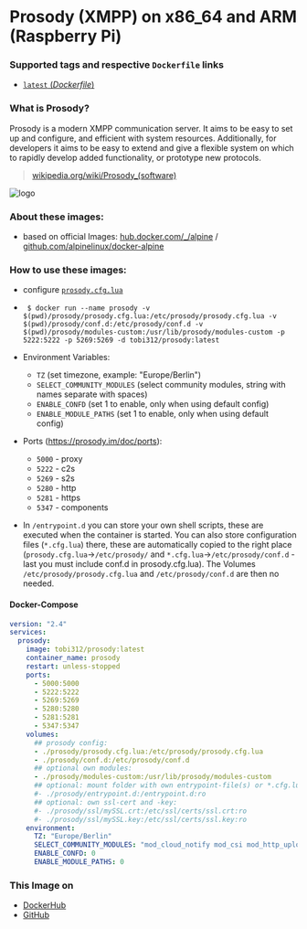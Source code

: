 # Prosody (XMPP) on x86_64 and ARM (Raspberry Pi) 

### Supported tags and respective `Dockerfile` links
-	[`latest` (*Dockerfile*)](https://github.com/Tob1asDocker/prosody/blob/master/alpine.multiarch.Dockerfile)

### What is Prosody?

Prosody is a modern XMPP communication server. It aims to be easy to set up and configure, and efficient with system resources. Additionally, for developers it aims to be easy to extend and give a flexible system on which to rapidly develop added functionality, or prototype new protocols.

> [wikipedia.org/wiki/Prosody_(software)](https://en.wikipedia.org/wiki/Prosody_(software))

![logo](https://avatars1.githubusercontent.com/u/4312871?s=64&v=4)

### About these images:
* based on official Images: [hub.docker.com/_/alpine](https://hub.docker.com/_/alpine) / [github.com/alpinelinux/docker-alpine](https://github.com/alpinelinux/docker-alpine)

### How to use these images:
* configure [`prosody.cfg.lua`](https://github.com/Tob1asDocker/prosody/blob/master/entrypoint.d/prosody.cfg.lua)
*  ``` $ docker run --name prosody -v $(pwd)/prosody/prosody.cfg.lua:/etc/prosody/prosody.cfg.lua -v $(pwd)/prosody/conf.d:/etc/prosody/conf.d -v $(pwd)/prosody/modules-custom:/usr/lib/prosody/modules-custom -p 5222:5222 -p 5269:5269 -d tobi312/prosody:latest```

* Environment Variables:  
  * `TZ` (set timezone, example: "Europe/Berlin")
  * `SELECT_COMMUNITY_MODULES` (select community modules, string with names separate with spaces)
  * `ENABLE_CONFD` (set 1 to enable, only when using default config)
  * `ENABLE_MODULE_PATHS` (set 1 to enable, only when using default config)

* Ports (https://prosody.im/doc/ports):
  * `5000` - proxy
  * `5222` - c2s
  * `5269` - s2s
  * `5280` - http
  * `5281` - https
  * `5347` - components


* In `/entrypoint.d` you can store your own shell scripts, these are executed when the container is started. You can also store configuration files (`*.cfg.lua`) there, these are automatically copied to the right place (`prosody.cfg.lua`->`/etc/prosody/` and `*.cfg.lua`->`/etc/prosody/conf.d` - last you must include conf.d in prosody.cfg.lua). The Volumes `/etc/prosody/prosody.cfg.lua` and `/etc/prosody/conf.d` are then no needed.

#### Docker-Compose

```yaml
version: "2.4"
services:
  prosody:
    image: tobi312/prosody:latest
    container_name: prosody
    restart: unless-stopped
    ports:
      - 5000:5000
      - 5222:5222
      - 5269:5269
      - 5280:5280
      - 5281:5281
      - 5347:5347
    volumes:
      ## prosody config:
      - ./prosody/prosody.cfg.lua:/etc/prosody/prosody.cfg.lua
      - ./prosody/conf.d:/etc/prosody/conf.d
      ## optional own modules:
      - ./prosody/modules-custom:/usr/lib/prosody/modules-custom
      ## optional: mount folder with own entrypoint-file(s) or *.cfg.lua files:
      #- ./prosody/entrypoint.d:/entrypoint.d:ro
      ## optional: own ssl-cert and -key:
      #- ./prosody/ssl/mySSL.crt:/etc/ssl/certs/ssl.crt:ro
      #- ./prosody/ssl/mySSL.key:/etc/ssl/certs/ssl.key:ro
    environment:
      TZ: "Europe/Berlin"
      SELECT_COMMUNITY_MODULES: "mod_cloud_notify mod_csi mod_http_upload mod_lastlog mod_mam_muc mod_smacks"
      ENABLE_CONFD: 0
      ENABLE_MODULE_PATHS: 0
```

### This Image on
* [DockerHub](https://hub.docker.com/r/tobi312/prosody/)
* [GitHub](https://github.com/Tob1asDocker/prosody)